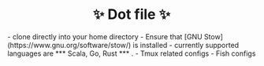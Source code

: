 <h1 align="center"> ✨ Dot file  ✨ </h1>
- clone directly into your home directory
- Ensure that [GNU Stow](https://www.gnu.org/software/stow/) is installed
- currently supported languages are *** Scala, Go, Rust *** .
- Tmux related configs
- Fish configs

